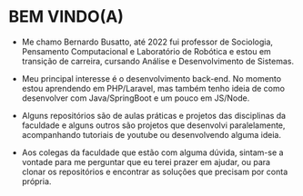 # BEM VINDO(A)



- Me chamo Bernardo Busatto, até 2022 fui professor de Sociologia, Pensamento Computacional e Laboratório de Robótica e estou em transição de carreira, cursando Análise e Desenvolvimento de Sistemas.

- Meu principal interesse é o desenvolvimento back-end. No momento estou aprendendo em PHP/Laravel, mas também tenho ideia de como desenvolver com Java/SpringBoot e um pouco em JS/Node.

- Alguns repositórios são de aulas práticas e projetos das disciplinas da faculdade e alguns outros são projetos que desenvolvi paralelamente, acompanhando tutoriais de youtube ou desenvolvendo alguma ideia.

- Aos colegas da faculdade que estão com alguma dúvida, sintam-se a vontade para me perguntar que eu terei prazer em ajudar, ou para clonar os repositórios e encontrar as soluções que precisam por conta própria. 





<!---
berbusatto/berbusatto is a ✨ special ✨ repository because its `README.md` (this file) appears on your GitHub profile.
You can click the Preview link to take a look at your changes.
--->
